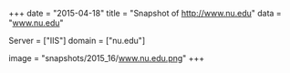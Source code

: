 
+++
date = "2015-04-18"
title = "Snapshot of http://www.nu.edu"
data = "www.nu.edu"

Server = ["IIS"]
domain = ["nu.edu"]

  image = "snapshots/2015_16/www.nu.edu.png"
+++
#
